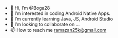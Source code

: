 - 👋 Hi, I’m @Boga28
- 👀 I’m interested in coding Android Native Apps.
- 🌱 I’m currently learning Java, JS, Android Studio
- 💞️ I’m looking to collaborate on ...
- 📫 How to reach me ramazan25k@gmail.com

<!---
Boga28/Boga28 is a ✨ special ✨ repository because its `README.md` (this file) appears on your GitHub profile.
You can click the Preview link to take a look at your changes.
--->
